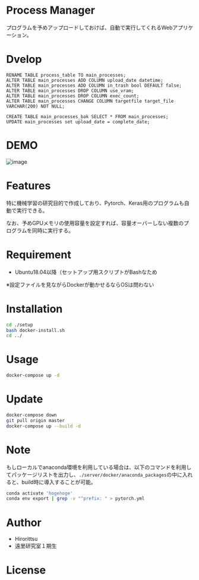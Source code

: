 # Process Manager

プログラムを予めアップロードしておけば、自動で実行してくれるWebアプリケーション。  

# Dvelop
```
RENAME TABLE process_table TO main_processes;
ALTER TABLE main_processes ADD COLUMN upload_date datetime;
ALTER TABLE main_processes ADD COLUMN in_trash bool DEFAULT false;
ALTER TABLE main_processes DROP COLUMN use_vram;
ALTER TABLE main_processes DROP COLUMN exec_count;
ALTER TABLE main_processes CHANGE COLUMN targetfile target_file VARCHAR(200) NOT NULL;

CREATE TABLE main_processes_bak SELECT * FROM main_processes;
UPDATE main_processes set upload_date = complete_date;

```

# DEMO

![image](https://user-images.githubusercontent.com/33301907/88943540-926a0280-d2c6-11ea-8418-4411e00177bc.png)

# Features

特に機械学習の研究目的で作成しており、Pytorch、Keras用のプログラムも自動で実行できる。

なお、予めGPUメモリの使用容量を設定すれば、容量オーバーしない複数のプログラムを同時に実行する。

# Requirement

* Ubuntu18.04以降（セットアップ用スクリプトがBashなため

※設定ファイルを見ながらDockerが動かせるならOSは問わない

# Installation

```bash
cd ./setup
bash docker-install.sh
cd ../
```

# Usage

```bash
docker-compose up -d
```
# Update
```bash
docker-compose down
git pull origin master
docker-compose up --build -d
```

# Note
もしローカルでanaconda環境を利用している場合は、以下のコマンドを利用してパッケージリストを出力し、`./server/docker/anaconda_packages`の中に入れると、build時に導入することが可能。
```bash
conda activate 'hogehoge'
conda env export | grep -v "^prefix: " > pytorch.yml
```

# Author

* Hirorittsu
* 遠里研究室１期生

# License


